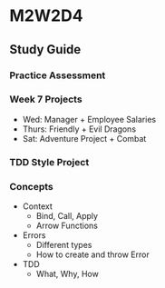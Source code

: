 # M2W2D4

## Study Guide

### Practice Assessment
### Week 7 Projects
  - Wed: Manager + Employee Salaries
  - Thurs: Friendly + Evil Dragons
  - Sat: Adventure Project + Combat
### TDD Style Project
### Concepts
  - Context
    - Bind, Call, Apply
    - Arrow Functions
  - Errors
    - Different types
    - How to create and throw Error
  - TDD
    - What, Why, How
